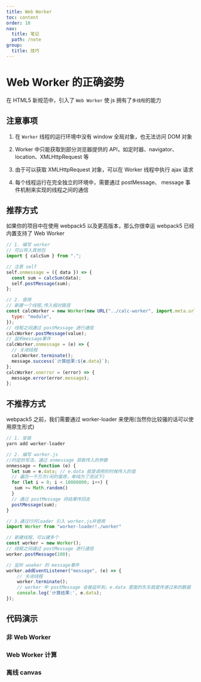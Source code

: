 ```yaml
---
title: Web Worker
toc: content
order: 10
nav:
  title: 笔记
  path: /note
group:
  title: 技巧
---
```


# Web Worker 的正确姿势

在 HTML5 新规范中，引入了 `Web Worker` 使 js 拥有了`多线程`的能力

## 注意事项

1. 在 `Worker` 线程的运行环境中没有 window 全局对象，也无法访问 DOM 对象

2. Worker 中只能获取到部分浏览器提供的 API，如定时器、navigator、location、XMLHttpRequest 等

3. 由于可以获取 XMLHttpRequest 对象，可以在 Worker 线程中执行 ajax 请求

4. 每个线程运行在完全独立的环境中，需要通过 postMessage、 message 事件机制来实现的线程之间的通信

## 推荐方式

如果你的项目中在使用 webpack5 以及更高版本，那么你很幸运 webpack5 已经内置支持了 Web Worker

```js | pure
// 1. 编写 worker
// 可以导入其他包
import { calcSum } from ".";

// 注意 self
self.onmessage = ({ data }) => {
  const sum = calcSum(data);
  self.postMessage(sum);
};

// 2. 使用
// 新建一个线程,传入相对路径
const calcWorker = new Worker(new URL("../calc-worker", import.meta.url), {
  type: "module",
});
// 线程之间通过 postMessage 进行通信
calcWorker.postMessage(value);
// 监听message事件
calcWorker.onmessage = (e) => {
  // 关闭线程
  calcWorker.terminate();
  message.success(`计算结果:${e.data}`);
};
calcWorker.onerror = (error) => {
  message.error(error.message);
};
```

## 不推荐方式

webpack5 之前，我们需要通过 worker-loader 来使用(当然你比较骚的话可以使用原生形式)

```js | pure
// 1. 安装
yarn add worker-loader

// 2. 编写 worker.js
//约定的写法，通过 onmessage 获取传入的参数
onmessage = function (e) {
  let sum = e.data; // e.data 就是调用的时候传入的值
  // 遍历一千万次(闲的蛋疼，单纯为了测试下)
  for (let i = 0; i < 10000000; i++) {
   sum += Math.random()
  }
  // 通过 postMessage 将结果传回去
  postMessage(sum);
}

// 3.通过行内loader 引入 worker.js并使用
import Worker from "worker-loader!./worker"

// 新建线程，可以建多个
const worker = new Worker();
// 线程之间通过 postMessage 进行通信
worker.postMessage(100);

// 监听 woeker 的 message事件
worker.addEventListener("message", (e) => {
    // 关闭线程
    worker.terminate();
    // worker 中 postMessage 会被监听到，e.data 里面的东东就是传递过来的数据
    console.log('计算结果:', e.data);
});
```

## 代码演示

### 非 Web Worker

<code src="./_demos/skill/web-worker/demo/calc.tsx"></code>

### Web Worker 计算

<code src="./_demos/skill/web-worker/demo/worker-calc.tsx"></code>

### 离线 canvas

<code src="./_demos/skill/web-worker/demo/worker-canvas.tsx"></code>
